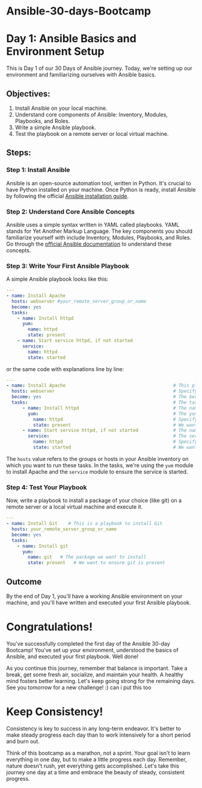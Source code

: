# Ansible-30-days-Bootcamp
# Day 1: Ansible Basics and Environment Setup

This is Day 1 of our 30 Days of Ansible journey. Today, we're setting up our environment and familiarizing ourselves with Ansible basics.

## Objectives:
1. Install Ansible on your local machine.
2. Understand core components of Ansible: Inventory, Modules, Playbooks, and Roles.
3. Write a simple Ansible playbook.
4. Test the playbook on a remote server or local virtual machine.

## Steps:

### Step 1: Install Ansible

Ansible is an open-source automation tool, written in Python. It's crucial to have Python installed on your machine. Once Python is ready, install Ansible by following the official [Ansible installation guide](https://docs.ansible.com/ansible/latest/installation_guide/intro_installation.html).

### Step 2: Understand Core Ansible Concepts

Ansible uses a simple syntax written in YAML called playbooks. YAML stands for Yet Another Markup Language. The key components you should familiarize yourself with include Inventory, Modules, Playbooks, and Roles. Go through the [official Ansible documentation](https://docs.ansible.com/ansible/latest/user_guide/index.html) to understand these concepts.

### Step 3: Write Your First Ansible Playbook

A simple Ansible playbook looks like this:

```yaml
---
- name: Install Apache
  hosts: webserver #your_remote_server_group_or_name
  become: yes
  tasks:
    - name: Install httpd
      yum:
        name: httpd
        state: present
    - name: Start service httpd, if not started
      service:
        name: httpd
        state: started
```
or the same code with explanations line by line:

```yaml
---
- name: Install Apache                                        # This playbook is for installing Apache
  hosts: webserver                                            # Specify your remote server group or name here
  become: yes                                                 # The become directive is used to gain root (or any other user's) privileges
  tasks:                                                      # The tasks directive is used to list the tasks that the playbook will execute
      - name: Install httpd                                   # The name of the first task - it's to install Apache
        yum:                                                  # The yum module is used to manage packages with the Yum package manager
          name: httpd                                         # Specify the package we want to install
          state: present                                      # We want to ensure httpd is present (installed)
      - name: Start service httpd, if not started             # The name of the second task - it's to ensure the Apache service is running
        service:                                              # The service module is used to start, stop, restart, or reload services
          name: httpd                                         # Specify the service we want to manage
          state: started                                      # We want to ensure the httpd service is started
```

The `hosts` value refers to the groups or hosts in your Ansible inventory on which you want to run these tasks. In the tasks, we're using the `yum` module to install Apache and the `service` module to ensure the service is started.

### Step 4: Test Your Playbook

Now, write a playbook to install a package of your choice (like git) on a remote server or a local virtual machine and execute it.

```yaml
---
- name: Install Git    # This is a playbook to install Git
  hosts: your_remote_server_group_or_name
  become: yes
  tasks:
    - name: Install git
      yum:
        name: git   # The package we want to install
        state: present   # We want to ensure git is present

```

## Outcome

By the end of Day 1, you'll have a working Ansible environment on your machine, and you'll have written and executed your first Ansible playbook.

# Congratulations!

You've successfully completed the first day of the Ansible 30-day Bootcamp! You've set up your environment, understood the basics of Ansible, and executed your first playbook. Well done!

As you continue this journey, remember that balance is important. Take a break, get some fresh air, socialize, and maintain your health. A healthy mind fosters better learning. Let's keep going strong for the remaining days. See you tomorrow for a new challenge! :)
can i put this too

# Keep Consistency!

Consistency is key to success in any long-term endeavor. It's better to make steady progress each day than to work intensively for a short period and burn out. 

Think of this bootcamp as a marathon, not a sprint. Your goal isn't to learn everything in one day, but to make a little progress each day. Remember, nature doesn't rush, yet everything gets accomplished. Let's take this journey one day at a time and embrace the beauty of steady, consistent progress.


